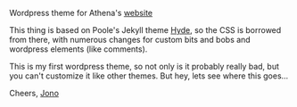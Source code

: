 Wordpress theme for Athena's [website](http://herlist.online)

This thing is based on Poole's Jekyll theme [Hyde](https://github.com/poole/hyde), so the CSS is borrowed from there, with numerous changes for custom bits and bobs and wordpress elements (like comments).

This is my first wordpress theme, so not only is it probably really bad, but you can't customize it like other themes. But hey, lets see where this goes...

Cheers,
[Jono](https://jonoshields.com)

